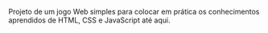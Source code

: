Projeto de um jogo Web simples para colocar em prática os conhecimentos aprendidos de HTML, CSS e JavaScript até aqui.